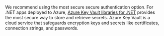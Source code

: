 We recommend using the most secure secure authentication option. For .NET apps deployed to Azure, [Azure Key Vault libraries for .NET](/dotnet/api/overview/azure/key-vault) provides the most secure way to store and retrieve secrets. Azure Key Vault is a cloud service that safeguards encryption keys and secrets like certificates, connection strings, and passwords.